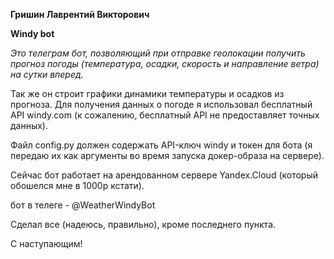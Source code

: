 **Гришин Лаврентий Викторович**

**Windy bot**

*Это телеграм бот, позволяющий при отправке геолокации получить прогноз погоды (температура, осадки, скорость и направление ветра) на сутки вперед.*

Так же он строит графики динамики температуры и осадков из прогноза. Для получения данных о погоде я использовал бесплатный API windy.com (к сожалению, бесплатный API не предоставляет точных данных).

Файл config.py должен содержать API-ключ windy и токен для бота (я передаю их как аргументы во время запуска докер-образа на сервере).

Сейчас бот работает на арендованном сервере Yandex.Cloud (который обошелся мне в 1000р кстати).

бот в телеге - @WeatherWindyBot

Сделал все (надеюсь, правильно), кроме последнего пункта.

С наступающим!
